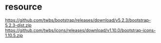 
# resource

https://github.com/twbs/bootstrap/releases/download/v5.2.3/bootstrap-5.2.3-dist.zip
https://github.com/twbs/icons/releases/download/v1.10.0/bootstrap-icons-1.10.5.zip